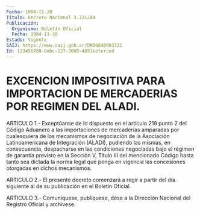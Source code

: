 ```yaml
---
Fecha: 1984-11-28
Título: Decreto Nacional 3.721/84
Publicación:
  Organismo: Boletín Oficial
  Fecha: 1984-11-30
Estado: Vigente
SAIJ: https://www.saij.gob.ar/DN19840003721
Id: 123456789-0abc-127-3000-4891soterced
---
```

# EXCENCION IMPOSITIVA PARA IMPORTACION DE MERCADERIAS POR REGIMEN DEL ALADI.

<a id="1"></a>
ARTICULO  1.-  Exceptúanse de lo dispuesto en el artículo 219 punto 2 del Código Aduanero  a las importaciones de mercaderías amparadas por cualesquiera de los  mecanismos de negociación de la Asociación Latinoamericana de Integración  (ALADI),  pudiendo  las  mismas, en consecuencia,  despacharse  en  las condiciones negociadas bajo  el régimen  de  garantía previsto en la  Sección  V,  Título  III  del mencionado Código  hasta tanto sea dictada la norma legal que ponga en  vigencia  las  concesiones   otorgadas  en  dichos  mecanismos.

<a id="2"></a>
ARTICULO  2.-  El  presente  decreto comenzará a regir a partir del día  siguiente  al  de  su  publicación   en  el  Boletín  Oficial.

<a id="3"></a>
ARTICULO  3.- Comuníquese, publíquese, dése a la Dirección Nacional del Registro Oficial y archívese.